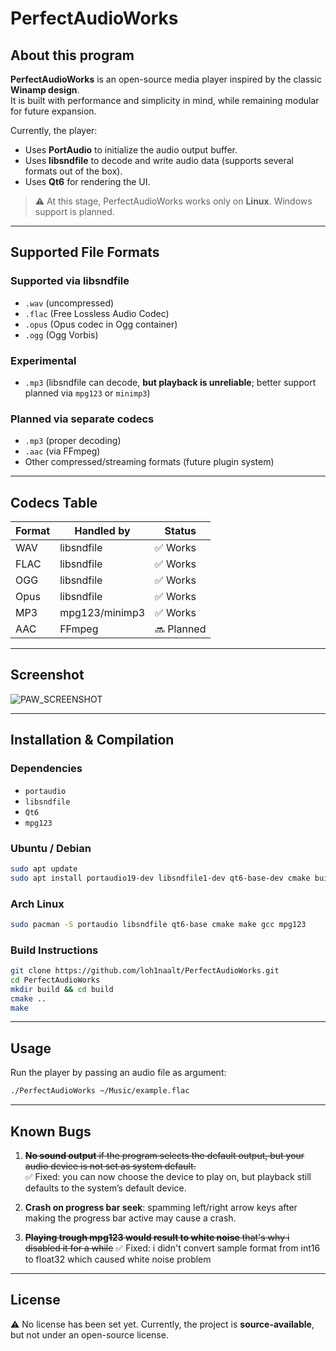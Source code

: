 # PerfectAudioWorks

## About this program
**PerfectAudioWorks** is an open-source media player inspired by the classic **Winamp design**.  
It is built with performance and simplicity in mind, while remaining modular for future expansion.  

Currently, the player:  
- Uses **PortAudio** to initialize the audio output buffer.  
- Uses **libsndfile** to decode and write audio data (supports several formats out of the box).  
- Uses **Qt6** for rendering the UI.  

> ⚠️ At this stage, PerfectAudioWorks works only on **Linux**. Windows support is planned.  

---

## Supported File Formats

### Supported via **libsndfile**
- `.wav` (uncompressed)  
- `.flac` (Free Lossless Audio Codec)  
- `.opus` (Opus codec in Ogg container)  
- `.ogg` (Ogg Vorbis)  

### Experimental
- `.mp3` (libsndfile can decode, **but playback is unreliable**; better support planned via `mpg123` or `minimp3`)  

### Planned via **separate codecs**
- `.mp3` (proper decoding)  
- `.aac` (via FFmpeg)  
- Other compressed/streaming formats (future plugin system)  

---

## Codecs Table

| Format | Handled by     | Status       |
|--------|----------------|--------------|
| WAV    | libsndfile     | ✅ Works     |
| FLAC   | libsndfile     | ✅ Works     |
| OGG    | libsndfile     | ✅ Works     |
| Opus   | libsndfile     | ✅ Works     |
| MP3    | mpg123/minimp3 | ✅ Works   |
| AAC    | FFmpeg         | 🔜 Planned   |

---

## Screenshot
![PAW_SCREENSHOT](https://cdn.discordapp.com/attachments/870025078828589098/1397171995749253290/image.png?ex=6880c151&is=687f6fd1&hm=2a290aae639565955cb64e222306e1d07ef7de7bec80cd7e8573336bcbaa49fe&)  

---

## Installation & Compilation

### Dependencies
- `portaudio`  
- `libsndfile`  
- `Qt6`
- `mpg123`

### Ubuntu / Debian
```bash
sudo apt update
sudo apt install portaudio19-dev libsndfile1-dev qt6-base-dev cmake build-essential mpg123-dev
```

### Arch Linux
```bash
sudo pacman -S portaudio libsndfile qt6-base cmake make gcc mpg123
```

### Build Instructions
```bash
git clone https://github.com/loh1naalt/PerfectAudioWorks.git
cd PerfectAudioWorks
mkdir build && cd build
cmake ..
make
```

---

## Usage
Run the player by passing an audio file as argument:  
```bash
./PerfectAudioWorks ~/Music/example.flac
```

---

## Known Bugs
1. ~~**No sound output** if the program selects the default output, but your audio device is not set as system default.~~  
   ✅ Fixed: you can now choose the device to play on, but playback still defaults to the system’s default device.  

2. **Crash on progress bar seek**: spamming left/right arrow keys after making the progress bar active may cause a crash.
3. ~~**Playing trough mpg123 would result to white noise** that's why i disabled it for a while~~
    ✅ Fixed: i didn't convert sample format from int16 to float32 which caused white noise problem

---

## License
⚠️ No license has been set yet. Currently, the project is **source-available**, but not under an open-source license.

